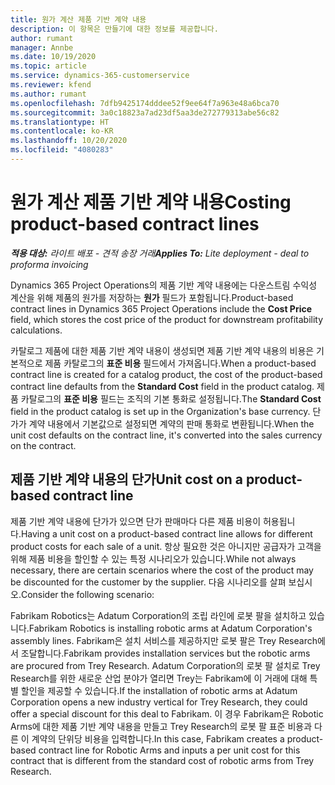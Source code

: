```yaml
---
title: 원가 계산 제품 기반 계약 내용
description: 이 항목은 만들기에 대한 정보를 제공합니다.
author: rumant
manager: Annbe
ms.date: 10/19/2020
ms.topic: article
ms.service: dynamics-365-customerservice
ms.reviewer: kfend
ms.author: rumant
ms.openlocfilehash: 7dfb9425174dddee52f9ee64f7a963e48a6bca70
ms.sourcegitcommit: 3a0c18823a7ad23df5aa3de272779313abe56c82
ms.translationtype: HT
ms.contentlocale: ko-KR
ms.lasthandoff: 10/20/2020
ms.locfileid: "4080283"
---
```

# <a name="costing-product-based-contract-lines"></a><span data-ttu-id="9b2d7-103">원가 계산 제품 기반 계약 내용</span><span class="sxs-lookup"><span data-stu-id="9b2d7-103">Costing product-based contract lines</span></span>

<span data-ttu-id="9b2d7-104">_**적용 대상:** 라이트 배포 - 견적 송장 거래_</span><span class="sxs-lookup"><span data-stu-id="9b2d7-104">_**Applies To:** Lite deployment - deal to proforma invoicing_</span></span>


<span data-ttu-id="9b2d7-105">Dynamics 365 Project Operations의 제품 기반 계약 내용에는 다운스트림 수익성 계산을 위해 제품의 원가를 저장하는 **원가** 필드가 포함됩니다.</span><span class="sxs-lookup"><span data-stu-id="9b2d7-105">Product-based contract lines in Dynamics 365 Project Operations include the **Cost Price** field, which stores the cost price of the product for downstream profitability calculations.</span></span>

<span data-ttu-id="9b2d7-106">카탈로그 제품에 대한 제품 기반 계약 내용이 생성되면 제품 기반 계약 내용의 비용은 기본적으로 제품 카탈로그의 **표준 비용** 필드에서 가져옵니다.</span><span class="sxs-lookup"><span data-stu-id="9b2d7-106">When a product-based contract line is created for a catalog product, the cost of the product-based contract line defaults from the **Standard Cost** field in the product catalog.</span></span> <span data-ttu-id="9b2d7-107">제품 카탈로그의 **표준 비용** 필드는 조직의 기본 통화로 설정됩니다.</span><span class="sxs-lookup"><span data-stu-id="9b2d7-107">The **Standard Cost** field in the product catalog is set up in the Organization's base currency.</span></span> <span data-ttu-id="9b2d7-108">단가가 계약 내용에서 기본값으로 설정되면 계약의 판매 통화로 변환됩니다.</span><span class="sxs-lookup"><span data-stu-id="9b2d7-108">When the unit cost defaults on the contract line, it's converted into the sales currency on the contract.</span></span>

## <a name="unit-cost-on-a-product-based-contract-line"></a><span data-ttu-id="9b2d7-109">제품 기반 계약 내용의 단가</span><span class="sxs-lookup"><span data-stu-id="9b2d7-109">Unit cost on a product-based contract line</span></span>

<span data-ttu-id="9b2d7-110">제품 기반 계약 내용에 단가가 있으면 단가 판매마다 다른 제품 비용이 허용됩니다.</span><span class="sxs-lookup"><span data-stu-id="9b2d7-110">Having a unit cost on a product-based contract line allows for different product costs for each sale of a unit.</span></span> <span data-ttu-id="9b2d7-111">항상 필요한 것은 아니지만 공급자가 고객을 위해 제품 비용을 할인할 수 있는 특정 시나리오가 있습니다.</span><span class="sxs-lookup"><span data-stu-id="9b2d7-111">While not always necessary, there are certain scenarios where the cost of the product may be discounted for the customer by the supplier.</span></span> <span data-ttu-id="9b2d7-112">다음 시나리오를 살펴 보십시오.</span><span class="sxs-lookup"><span data-stu-id="9b2d7-112">Consider the following scenario:</span></span>

<span data-ttu-id="9b2d7-113">Fabrikam Robotics는 Adatum Corporation의 조립 라인에 로봇 팔을 설치하고 있습니다.</span><span class="sxs-lookup"><span data-stu-id="9b2d7-113">Fabrikam Robotics is installing robotic arms at Adatum Corporation's assembly lines.</span></span> <span data-ttu-id="9b2d7-114">Fabrikam은 설치 서비스를 제공하지만 로봇 팔은 Trey Research에서 조달합니다.</span><span class="sxs-lookup"><span data-stu-id="9b2d7-114">Fabrikam provides installation services but the robotic arms are procured from Trey Research.</span></span> <span data-ttu-id="9b2d7-115">Adatum Corporation의 로봇 팔 설치로 Trey Research를 위한 새로운 산업 분야가 열리면 Trey는 Fabrikam에 이 거래에 대해 특별 할인을 제공할 수 있습니다.</span><span class="sxs-lookup"><span data-stu-id="9b2d7-115">If the installation of robotic arms at Adatum Corporation opens a new industry vertical for Trey Research, they could offer a special discount for this deal to Fabrikam.</span></span> <span data-ttu-id="9b2d7-116">이 경우 Fabrikam은 Robotic Arms에 대한 제품 기반 계약 내용을 만들고 Trey Research의 로봇 팔 표준 비용과 다른 이 계약의 단위당 비용을 입력합니다.</span><span class="sxs-lookup"><span data-stu-id="9b2d7-116">In this case, Fabrikam creates a product-based contract line for Robotic Arms and inputs a per unit cost for this contract that is different from the standard cost of robotic arms from Trey Research.</span></span>
